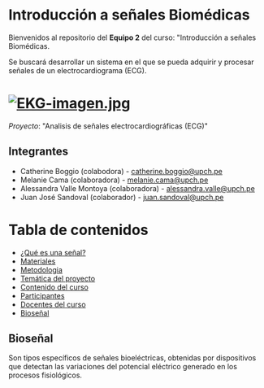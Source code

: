 # Introducción a señales Biomédicas
Bienvenidos al repositorio del **Equipo 2** del curso: "Introducción a señales Biomédicas.

Se buscará desarrollar un sistema en el que se pueda adquirir y procesar señales de un electrocardiograma (ECG).

[![EKG-imagen.jpg](https://i.postimg.cc/Kz2nWnmf/EKG-imagen.jpg)](https://postimg.cc/f38ttStS)
=======
_Proyecto_: "Analisis de señales electrocardiográficas (ECG)"

## Integrantes 
 * Catherine Boggio (colabodora) - catherine.boggio@upch.pe
 * Melanie Cama (colaboradora) - melanie.cama@upch.pe 
 * Alessandra Valle Montoya (colaboradora) - alessandra.valle@upch.pe 
 * Juan José Sandoval (colaborador) - juan.sandoval@upch.pe <h5>

# Tabla de contenidos
- [¿Qué es una señal?](#Queesunaseñal)
- [Materiales](#Materiales)
- [Metodologia](#Metodologia)
- [Temática del proyecto](#Tematicadelproyecto)
- [Contenido del curso](#Contenidodelcurso)
- [Participantes](#Participantes)
- [Docentes del curso](#Docentesdelcurso)
- [Bioseñal](#Bioseñal)


## Bioseñal
Son tipos específicos de señales bioeléctricas, obtenidas por dispositivos que detectan las variaciones del potencial eléctrico generado en los procesos fisiológicos.
